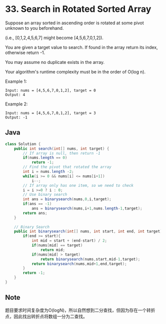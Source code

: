 # 33. Search in Rotated Sorted Array

Suppose an array sorted in ascending order is rotated at some pivot unknown to you beforehand.

(i.e., [0,1,2,4,5,6,7] might become [4,5,6,7,0,1,2]).

You are given a target value to search. If found in the array return its index, otherwise return -1.

You may assume no duplicate exists in the array.

Your algorithm's runtime complexity must be in the order of O(log n).

Example 1:

```
Input: nums = [4,5,6,7,0,1,2], target = 0
Output: 4
```

Example 2:

```
Input: nums = [4,5,6,7,0,1,2], target = 3
Output: -1
```


## Java
``` java
class Solution {
    public int search(int[] nums, int target) {
        // If array is null, then return -1
        if(nums.length == 0)
            return -1;
        // Find the pivot that rotated the array
        int i = nums.length -2;
        while(i >= 0 && nums[i] <= nums[i+1])
            i--;
        // If array only has one item, so we need to check
        i = i >=0 ? i : 0;
        // Use binary search
        int ans = binarysearch(nums,0,i,target);
        if(ans == -1)
            ans = binarysearch(nums,i+1,nums.length-1,target);
        return ans;
    }
    
    // Binary Search
    public int binarysearch(int[] nums, int start, int end, int target){
        if(end >= start){
            int mid = start + (end-start) / 2;
            if(nums[mid] == target)
                return mid;
            if(nums[mid] > target)
                return binarysearch(nums,start,mid-1,target);
            return binarysearch(nums,mid+1,end,target);
        }
        return -1;
    }
}
```

## Note

题目要求时间复杂度为O(logN)，所以自然想到二分查找，但因为存在一个转折点，因此找出转折点将数组一分为二查找。
